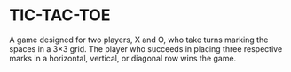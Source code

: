 # TIC-TAC-TOE
A game designed for two players, X and O, who take turns marking the spaces in a 3×3 grid. The player who succeeds in placing three respective marks in a horizontal, vertical, or diagonal row wins the game.
